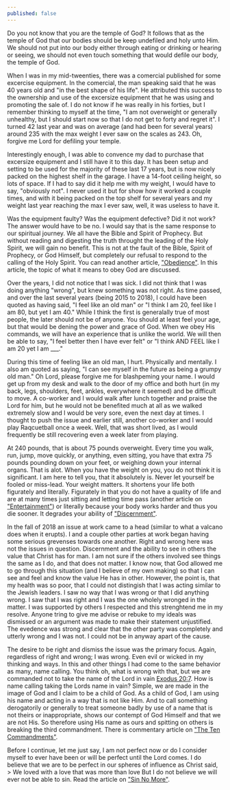 ```yaml
---
published: false
---
```



Do you not know that you are the temple of God? It follows that as the temple of God that our bodies should be keep undefiled and holy unto Him. We should not put into our body either through eating or drinking or hearing or seeing, we should not even touch something that would defile our body, the temple of God.

When I was in my mid-tweenties, there was a comercial published for some excercise equipment. In the comercial, the man speaking said that he was 40 years old and "in the best shape of his life". He attributed this success to the ownership and use of the excersize equipment that he was using and promoting the sale of. I do not know if he was really in his forties, but I remember thinking to myself at the time, "I am not overweight or generally unhealthy, but I should start now so that I do not get to forty and regret it". I turned 42 last year and was on average (and had been for several years) around 235 with the max weight I ever saw on the scales as 243. Oh, forgive me Lord for defiling your temple.

Interestingly enough, I was able to convence my dad to purchase that excersize equipment and I still have it to this day. It has been setup and setting to be used for the majority of these last 17 years, but is now nicely packed on the highest shelf in the garage. I have a 14-foot ceiling height, so lots of space. If I had to say did it help me with my weight, I would have to say, "obviously not". I never used it but for show how it worked a couple times, and with it being packed on the top shelf for several years and my weight last year reaching the max I ever saw, well, it was useless to have it.

Was the equipment faulty? Was the equipment defective? Did it not work? The answer would have to be no. I would say that is the same response to our spiritual journey. We all have the Bible and Spirit of Prophecy. But without reading and digesting the truth throught the leading of the Holy Spirit, we will gain no benefit. This is not at the fault of the Bible, Spirit of Prophecy, or God Himself, but completely our refusal to respond to the calling of the Holy Spirit. You can read another article, ["Obedience"](Obedience). In this article, the topic of what it means to obey God are discussed.

Over the years, I did not notice that I was sick. I did not think that I was doing anything "wrong", but knew something was not right. As time passed, and over the last several years (being 2015 to 2018), I could have been quoted as having said, "I feel like an old man" or "I think I am 20, feel like I am 80, but yet I am 40." While I think the first is generalally true of most people, the later should not be of anyone. You should at least feel your age, but that would be dening the power and grace of God. When we obey His commands, we will have an experience that is unlike the world. We will then be able to say, "I feel better then I have ever felt" or "I think AND FEEL like I am 20 yet I am ___."

During this time of feeling like an old man, I hurt. Physically and mentally. I also am quoted as saying, "I can see myself in the future as being a grumpy old man." Oh Lord, please forgive me for blashpeming your name. I would get up from my desk and walk to the door of my office and both hurt (in my back, legs, shoulders, feet, ankles, everywhere it seemed) and be difficult to move. A co-worker and I would walk after lunch together and praise the Lord for him, but he would not be benefited much at all as we walked extremely slow and I would be very sore, even the next day at times. I thought to push the issue and earlier still, another co-worker and I would play Raqcuetball once a week. Well, that was short lived, as I would frequently be still recovering even a week later from playing.

At 240 pounds, that is about 75 pounds overweight. Every time you walk, run, jump, move quickly, or anything, even sitting, you have that extra 75 pounds pounding down on your feet, or weighing down your internal organs. That is alot. When you have the weight on you, you do not think it is significant. I am here to tell you, that it absolutely is. Never let yourself be fooled or miss-lead. Your weight matters. It shortens your life both figurately and literally. Figurately in that you do not have a quality of life and are at many times just sitting and letting time pass (another article on ["Entertainment"](Entertainment)) or literally because your body works harder and thus you die sooner. It degrades your ability of ["Discernment"](Discernment).

In the fall of 2018 an issue at work came to a head (similar to what a valcano does when it erupts). I and a couple other parties at work began having some serious grevenses towards one another. Right and wrong here was not the issues in question. Discernment and the ability to see in others the value that Christ has for man. I am not sure if the others involved see things the same as I do, and that does not matter. I know now, that God allowed me to go through this situation (and I believe of my own making) so that I can see and feel and know the value He has in other. However, the point is, that my health was so poor, that I could not distingish that I was acting similar to the Jewish leaders. I saw no way that I was wrong or that I did anything wrong. I saw that I was right and I was the one wholely wronged in the matter. I was supported by others I respected and this strenghtend me in my resolve. Anyone tring to give me advise or rebuke to my ideals was dismissed or an argument was made to make their statement unjustified. The evedence was strong and clear that the other party was completely and utterly wrong and I was not. I could not be in anyway apart of the cause.

The desire to be right and dismiss the issue was the primary focus. Again, regardless of right and wrong; I was wrong. Even evil or wicked in my thinking and ways. In this and other things I had come to the same behavior as many, name calling. You think oh, what is wrong with that, but we are commanded not to take the name of the Lord in vain [Exodus 20:7](https://www.biblegateway.com/passage/?search=Exodus+20%3A7&version=KJV). How is name calling taking the Lords name in vain? Simple, we are made in the image of God and I claim to be a child of God. As a child of God, I am using his name and acting in a way that is not like Him. And to call something derogatorily or generally to treat someone badly by use of a name that is not theirs or inappropriate, shows our contempt of God Himself and that we are not His. So therefore using His name as ours and spitting on others is breaking the third commandment. There is commentary article on ["The Ten Commandments"](The-Ten-Commandments).

Before I continue, let me just say, I am not perfect now or do I consider myself to ever have been or will be perfect until the Lord comes. I do believe that we are to be perfect in our spheres of influence as Christ said, > We loved with a love that was more than love
But I do not believe we will ever not be able to sin. Read the article on ["Sin No More"](Sin-No-More).


































